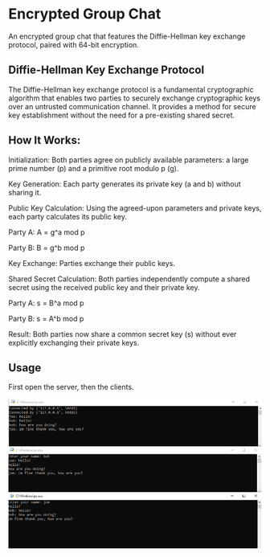 # Encrypted Group Chat
An encrypted group chat that features the Diffie-Hellman key exchange protocol, paired with 64-bit encryption.

## Diffie-Hellman Key Exchange Protocol
The Diffie-Hellman key exchange protocol is a fundamental cryptographic algorithm that enables two parties to securely exchange cryptographic keys over an untrusted communication channel.
It provides a method for secure key establishment without the need for a pre-existing shared secret.

## How It Works:

Initialization: Both parties agree on publicly available parameters: a large prime number (p) and a primitive root modulo p (g).

Key Generation: Each party generates its private key (a and b) without sharing it.

Public Key Calculation: Using the agreed-upon parameters and private keys, each party calculates its public key.

Party A: A = g^a mod p

Party B: B = g^b mod p

Key Exchange: Parties exchange their public keys.

Shared Secret Calculation: Both parties independently compute a shared secret using the received public key and their private key.

Party A: s = B^a mod p

Party B: s = A^b mod p

Result: Both parties now share a common secret key (s) without ever explicitly exchanging their private keys.

## Usage
First open the server, then the clients.


![My Image](images/image.png)
